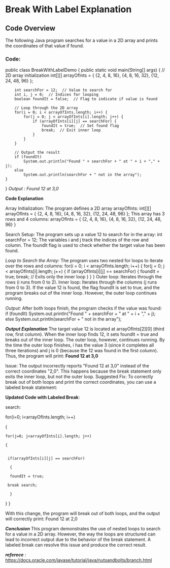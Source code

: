 # Break With Label Explanation

## Code Overview

The following Java program searches for a value in a 2D array and prints the coordinates of that value if found.

### Code:

public class BreakWithLabelDemo {
    public static void main(String[] args) {
        // 2D array initialization
        int[][] arrayOfInts = {
            {2, 4, 8, 16},
            {4, 8, 16, 32},
            {12, 24, 48, 96}
        };

        int searchFor = 12;  // Value to search for
        int i, j = 0;  // Indices for looping
        boolean foundIt = false;  // Flag to indicate if value is found

        // Loop through the 2D array
        for(i = 0; i < arrayOfInts.length; i++) {
            for(j = 0; j < arrayOfInts[i].length; j++) {
                if (arrayOfInts[i][j] == searchFor) {
                    foundIt = true;  // Set found flag
                    break;  // Exit inner loop
                }
            }
        }

        // Output the result
        if (foundIt)
            System.out.println("Found " + searchFor + " at " + i + "," + j);
        else
            System.out.println(searchFor + " not in the array");
    }
}
_Output : Found 12 at 3,0_

**Code Explanation**

Array Initialization:
The program defines a 2D array arrayOfInts:
int[][] arrayOfInts = {
    {2, 4, 8, 16},
    {4, 8, 16, 32},
    {12, 24, 48, 96}
};
This array has 3 rows and 4 columns:
arrayOfInts = {
    {2, 4, 8, 16},
    {4, 8, 16, 32},
    {12, 24, 48, 96}
}

Search Setup:
The program sets up a value 12 to search for in the array:
int searchFor = 12;
The variables i and j track the indices of the row and column. The foundIt flag is used to check whether the target value has been found.

_Loop to Search the Array:_
The program uses two nested for loops to iterate over the rows and columns:
for(i = 0; i < arrayOfInts.length; i++) {
    for(j = 0; j < arrayOfInts[i].length; j++) {
        if (arrayOfInts[i][j] == searchFor) {
            foundIt = true;
            break; // Exits only the inner loop
        }
    }
}
Outer loop: Iterates through the rows (i runs from 0 to 2).
Inner loop: Iterates through the columns (j runs from 0 to 3).
If the value 12 is found, the flag foundIt is set to true, and the program breaks out of the inner loop. However, the outer loop continues running.

_Output:_
After both loops finish, the program checks if the value was found:
if (foundIt)
    System.out.println("Found " + searchFor + " at " + i + "," + j);
else
    System.out.println(searchFor + " not in the array");

_**Output Explanation**_
The target value 12 is located at arrayOfInts[2][0] (third row, first column).
When the inner loop finds 12, it sets foundIt = true and breaks out of the inner loop. The outer loop, however, continues running.
By the time the outer loop finishes, i has the value 3 (since it completes all three iterations) and j is 0 (because the 12 was found in the first column).
Thus, the program will print:
       **Found 12 at 3,0**

Issue:
The output incorrectly reports "Found 12 at 3,0" instead of the correct coordinates "2,0".
This happens because the break statement only exits the inner loop, but not the outer loop.
Suggested Fix:
To correctly break out of both loops and print the correct coordinates, you can use a labeled break statement:

**Updated Code with Labeled Break**:

search:
			
   for(i=0; i<arrayOfInts.length; i++)
			
   {
				
    for(j=0; j<arrayOfInts[i].length; j++)
				
    {
					
    			
     if(arrayOfInts[i][j] == searchFor)
						
      {
						
      foundIt = true;
			  				   
	 break search;
						
      }
                
} }

With this change, the program will break out of both loops, and the output will correctly print:
Found 12 at 2,0

_**Conclusion**_
This program demonstrates the use of nested loops to search for a value in a 2D array. However, the way the loops are structured can lead to incorrect output due to the behavior of the break statement. A labeled break can resolve this issue and produce the correct result.

_**referece**_ : https://docs.oracle.com/javase/tutorial/java/nutsandbolts/branch.html


